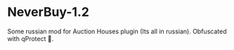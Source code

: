 # NeverBuy-1.2
Some russian mod for Auction Houses plugin (Its all in russian). Obfuscated with qProtect 🤡.
